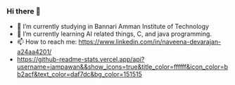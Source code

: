 ### Hi there 👋

- 🔭 I’m currently studying in Bannari Amman Institute of Technology
- 🌱 I’m currently learning AI related things, C, and java programming.
- 📫 How to reach me: https://www.linkedin.com/in/naveena-devarajan-a24aa4201/
- https://github-readme-stats.vercel.app/api?username=iampawan&&show_icons=true&title_color=ffffff&icon_color=bb2acf&text_color=daf7dc&bg_color=151515
